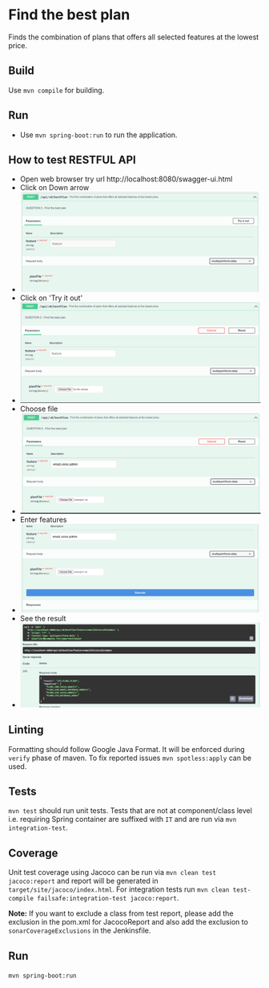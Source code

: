 
# Find the best plan

Finds the combination of plans that offers all selected features at the lowest price.

## Build

Use `mvn compile` for building.

## Run
* Use `mvn spring-boot:run` to run the application.


## How to test RESTFUL API
* Open web browser try url http://localhost:8080/swagger-ui.html
* Click on Down arrow
* ![Alt text](doc/FirstScreen.png "Click on Down arrow")
* Click on 'Try it out'
* ![Try it out](doc/SecondScreen.png "Click on Try it out")
* Choose file
* ![Choose file](doc/ThirdScreen.png "Choose file")
* Enter features
* ![Enter features](doc/FourthScreen.png "Enter feature")
* See the result
* ![See the result](doc/FifthScreen.png "See the result")

## Linting

Formatting should follow Google Java Format. It will be enforced during `verify` phase of maven. To
fix reported issues `mvn spotless:apply` can be used.

## Tests

`mvn test` should run unit tests. Tests that are not at component/class level i.e. requiring Spring
container are suffixed with `IT` and are run via `mvn integration-test`.

## Coverage

Unit test coverage using Jacoco can be run via `mvn clean test jacoco:report` and report will be
generated in `target/site/jacoco/index.html`. For integration tests
run `mvn clean test-compile failsafe:integration-test jacoco:report`.

**Note:** If you want to exclude a class from test report, please add the exclusion in the pom.xml
for JacocoReport and also add the exclusion to `sonarCoverageExclusions` in the Jenkinsfile.

## Run
`mvn spring-boot:run `
